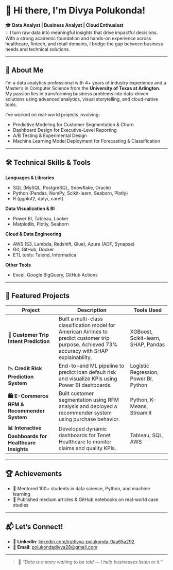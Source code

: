 # 👋 Hi there, I'm Divya Polukonda!

🎓 **Data Analyst | Business Analyst | Cloud Enthusiast**  
💡 I turn raw data into meaningful insights that drive impactful decisions. With a strong academic foundation and hands-on experience across healthcare, fintech, and retail domains,
I bridge the gap between business needs and technical solutions.

---

## 🧭 About Me

I’m a data analytics professional with 4+ years of industry experience and a Master’s in Computer Science from the **University of Texas at Arlington**.
My passion lies in transforming business problems into data-driven solutions using advanced analytics, visual storytelling, and cloud-native tools.

I’ve worked on real-world projects involving:
- Predictive Modeling for Customer Segmentation & Churn
- Dashboard Design for Executive-Level Reporting
- A/B Testing & Experimental Design
- Machine Learning Model Deployment for Forecasting & Classification

---

## 🛠️ Technical Skills & Tools

**Languages & Libraries**
- SQL (MySQL, PostgreSQL, Snowflake, Oracle)
- Python (Pandas, NumPy, Scikit-learn, Seaborn, Plotly)
- R (ggplot2, dplyr, caret)

**Data Visualization & BI**
- Power BI, Tableau, Looker
- Matplotlib, Plotly, Seaborn

**Cloud & Data Engineering**
- AWS (S3, Lambda, Redshift, Glue), Azure (ADF, Synapse)
- Git, GitHub, Docker
- ETL tools: Talend, Informatica

**Other Tools**
- Excel, Google BigQuery, GitHub Actions

---

## 📁 Featured Projects

| Project | Description | Tools Used |
|--------|-------------|-------------|
| **🎯 Customer Trip Intent Prediction** | Built a multi-class classification model for American Airlines to predict customer trip purpose. Achieved 73% accuracy with SHAP explainability. | XGBoost, Scikit-learn, SHAP, Pandas |
| **📉 Credit Risk Prediction System** | End-to-end ML pipeline to predict loan default risk and visualize KPIs using Power BI dashboards. | Logistic Regression, Power BI, Python |
| **🛍️ E-Commerce RFM & Recommender System** | Built customer segmentation using RFM analysis and deployed a recommender system using purchase behavior. | Python, K-Means, Streamlit |
| **📊 Interactive Dashboards for Healthcare Insights** | Developed dynamic dashboards for Tenet Healthcare to monitor claims and quality KPIs. | Tableau, SQL, AWS |

---

## 🏆 Achievements

- 💼 Mentored 100+ students in data science, Python, and machine learning  
- 🧠 Published medium articles & GitHub notebooks on real-world case studies

---

## 📬 Let’s Connect!

- 💼 **LinkedIn**: [linkedin.com/in/divya-polukonda-0aa65a292](https://linkedin.com/in/divya-polukonda-0aa65a292)  
- 📧 **Email**: polukondadivya28@gmail.com

---

> 📢 _“Data is a story waiting to be told — I help businesses listen to it.”_

